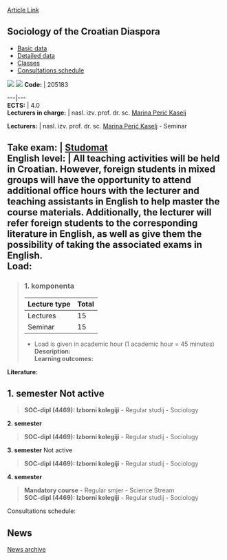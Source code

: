 [Article Link](https://www.fhs.hr/en/course/sotcd_a)

## Sociology of the Croatian Diaspora
  * [Basic data](https://www.fhs.hr/en/course/sotcd_a#v1id-523836_562188_1_0 "Basic data")
  * [Detailed data](https://www.fhs.hr/en/course/sotcd_a#v1id-523836_562188_1_1 "Detailed data")
  * [Classes](https://www.fhs.hr/en/course/sotcd_a#v1id-523836_562188_1_2 "Classes")
  * [Consultations schedule](https://www.fhs.hr/en/course/sotcd_a#v1id-523836_562188_1_3 "Consultations schedule")


[![](https://www.fhs.hr/img/flags/gif/hr.gif)](https://www.fhs.hr/predmet/shd_b) [![](https://www.fhs.hr/img/flags/gif/gb.gif)](https://www.fhs.hr/en/course/sotcd_a)
**Code:** |  205183  
  
---|---  
**ECTS:** |  4.0   
**Lecturers in charge:** |  nasl. izv. prof. dr. sc. [Marina Perić Kaselj](https://www.fhs.hr/staff/marina.peric_kaselj)   
  
**Lecturers:** |  nasl. izv. prof. dr. sc. [Marina Perić Kaselj](https://www.fhs.hr/djelatnik/marina.peric_kaselj) - Seminar  
  
**Take exam:** |  [Studomat](http://www.isvu.hr/studomat)  
**English level:** |  All teaching activities will be held in Croatian. However, foreign students in mixed groups will have the opportunity to attend additional office hours with the lecturer and teaching assistants in English to help master the course materials. Additionally, the lecturer will refer foreign students to the corresponding literature in English, as well as give them the possibility of taking the associated exams in English.   
**Load:**  
---  
> ### 1. komponenta
> | Lecture type | Total  
> ---|---  
> Lectures | 15  
> Seminar | 15  
> * Load is given in academic hour (1 academic hour = 45 minutes)   
**Description:**  
> **Learning outcomes:**  

  
**Literature:**  

  
**1. semester** Not active  
---  
> **SOC-dipl (4469): Izborni kolegiji** - Regular studij - Sociology  
>   
  
**2. semester**  
> **SOC-dipl (4469): Izborni kolegiji** - Regular studij - Sociology  
>   
  
**3. semester** Not active  
> **SOC-dipl (4469): Izborni kolegiji** - Regular studij - Sociology  
>   
  
**4. semester**  
> **Mandatory course** - Regular smjer - Science Stream  
>  **SOC-dipl (4469): Izborni kolegiji** - Regular studij - Sociology  
>   
Consultations schedule: 


## News
[News archive](https://www.fhs.hr/en/course/sotcd_a?@=218lt#news_117464 "News archive")
